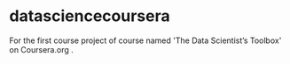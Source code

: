 # datasciencecoursera
For the first course project of course named 'The Data Scientist’s Toolbox' on Coursera.org  .
